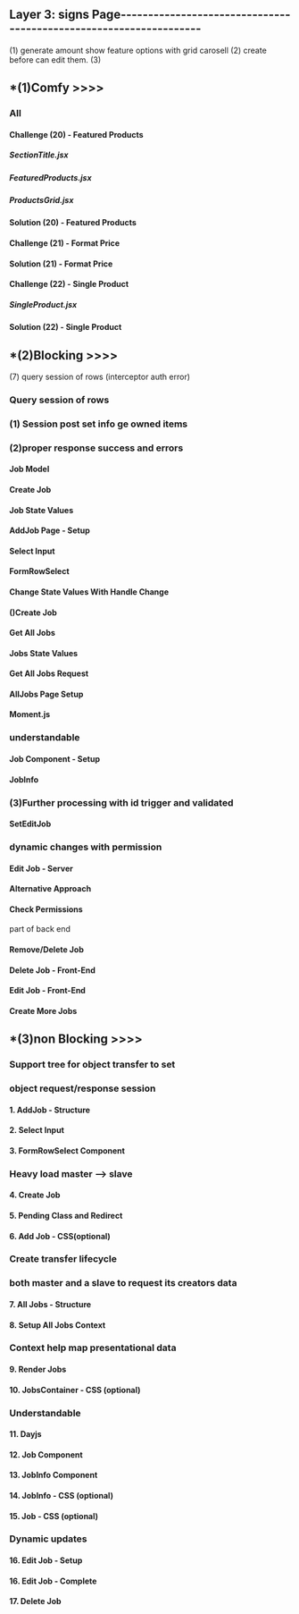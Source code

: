 ## Layer 3: signs Page------------------------------------------------------------------

(1) generate amount show feature options with grid carosell
(2) create before can edit them.
(3)

## \*(1)Comfy >>>>

### All

#### Challenge (20) - Featured Products

##### SectionTitle.jsx

##### FeaturedProducts.jsx

##### ProductsGrid.jsx

#### Solution (20) - Featured Products

#### Challenge (21) - Format Price

#### Solution (21) - Format Price

#### Challenge (22) - Single Product

##### SingleProduct.jsx

#### Solution (22) - Single Product

## \*(2)Blocking >>>>

(7) query session of rows (interceptor auth error)

### Query session of rows

### (1) Session post set info ge owned items

### (2)proper response success and errors

#### Job Model

#### Create Job

#### Job State Values

#### AddJob Page - Setup

#### Select Input

#### FormRowSelect

#### Change State Values With Handle Change

#### ()Create Job

#### Get All Jobs

#### Jobs State Values

#### Get All Jobs Request

#### AllJobs Page Setup

#### Moment.js

### understandable

#### Job Component - Setup

#### JobInfo

### (3)Further processing with id trigger and validated

#### SetEditJob

### dynamic changes with permission

#### Edit Job - Server

#### Alternative Approach

#### Check Permissions

part of back end

#### Remove/Delete Job

#### Delete Job - Front-End

#### Edit Job - Front-End

#### Create More Jobs

## \*(3)non Blocking >>>>

### Support tree for object transfer to set

### object request/response session

#### 1. AddJob - Structure

#### 2. Select Input

#### 3. FormRowSelect Component

### Heavy load master --> slave

#### 4. Create Job

#### 5. Pending Class and Redirect

#### 6. Add Job - CSS(optional)

### Create transfer lifecycle

### both master and a slave to request its creators data

#### 7. All Jobs - Structure

#### 8. Setup All Jobs Context

### Context help map presentational data

#### 9. Render Jobs

#### 10. JobsContainer - CSS (optional)

### Understandable

#### 11. Dayjs

#### 12. Job Component

#### 13. JobInfo Component

#### 14. JobInfo - CSS (optional)

#### 15. Job - CSS (optional)

### Dynamic updates

#### 16. Edit Job - Setup

#### 16. Edit Job - Complete

#### 17. Delete Job
